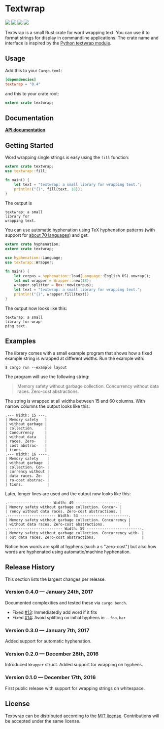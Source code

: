 # Textwrap

[![](https://img.shields.io/crates/v/textwrap.svg)][crates-io]
[![](https://docs.rs/textwrap/badge.svg)][api-docs]
[![](https://travis-ci.org/mgeisler/textwrap.svg?branch=master)][travis-ci]
[![](https://ci.appveyor.com/api/projects/status/yo6iak55nraupjw3/branch/master?svg=true)][appveyor]

Textwrap is a small Rust crate for word wrapping text. You can use it
to format strings for display in commandline applications. The crate
name and interface is inspired by
the [Python textwrap module][py-textwrap].

## Usage

Add this to your `Cargo.toml`:
```toml
[dependencies]
textwrap = "0.4"
```

and this to your crate root:
```rust
extern crate textwrap;
```

## Documentation

**[API documentation][api-docs]**

## Getting Started

Word wrapping single strings is easy using the `fill` function:
```rust
extern crate textwrap;
use textwrap::fill;

fn main() {
    let text = "textwrap: a small library for wrapping text.";
    println!("{}", fill(text, 18));
}
```
The output is
```
textwrap: a small
library for
wrapping text.
```

You can use automatic hyphenation using TeX hyphenation patterns (with
support for [about 70 languages][patterns]) and get:
```rust
extern crate hyphenation;
extern crate textwrap;

use hyphenation::Language;
use textwrap::Wrapper;

fn main() {
    let corpus = hyphenation::load(Language::English_US).unwrap();
    let mut wrapper = Wrapper::new(18);
    wrapper.splitter = Box::new(corpus);
    let text = "textwrap: a small library for wrapping text.";
    println!("{}", wrapper.fill(text))
}
```

The output now looks like this:
```
textwrap: a small
library for wrap-
ping text.
```

## Examples

The library comes with a small example program that shows how a fixed
example string is wrapped at different widths. Run the example with:

```shell
$ cargo run --example layout
```

The program will use the following string:

> Memory safety without garbage collection. Concurrency without data
> races. Zero-cost abstractions.

The string is wrapped at all widths between 15 and 60 columns. With
narrow columns the output looks like this:

```
.--- Width: 15 ---.
| Memory safety   |
| without garbage |
| collection.     |
| Concurrency     |
| without data    |
| races. Zero-    |
| cost abstrac-   |
| tions.          |
.--- Width: 16 ----.
| Memory safety    |
| without garbage  |
| collection. Con- |
| currency without |
| data races. Ze-  |
| ro-cost abstrac- |
| tions.           |
```

Later, longer lines are used and the output now looks like this:

```
.-------------------- Width: 49 --------------------.
| Memory safety without garbage collection. Concur- |
| rency without data races. Zero-cost abstractions. |
.---------------------- Width: 53 ----------------------.
| Memory safety without garbage collection. Concurrency |
| without data races. Zero-cost abstractions.           |
.------------------------- Width: 59 -------------------------.
| Memory safety without garbage collection. Concurrency with- |
| out data races. Zero-cost abstractions.                     |
```

Notice how words are split at hyphens (such a s "zero-cost") but also
how words are hyphenated using automatic/machine hyphenation.

## Release History

This section lists the largest changes per release.

### Version 0.4.0 — January 24th, 2017

Documented complexities and tested these via `cargo bench`.

* Fixed [#13][issue-13]: Immediatedly add word if it fits
* Fixed [#14][issue-14]: Avoid splitting on initial hyphens in `--foo-bar`

### Version 0.3.0 — January 7th, 2017

Added support for automatic hyphenation.

### Version 0.2.0 — December 28th, 2016

Introduced `Wrapper` struct. Added support for wrapping on hyphens.

### Version 0.1.0 — December 17th, 2016

First public release with support for wrapping strings on whitespace.

## License

Textwrap can be distributed according to the [MIT license][mit].
Contributions will be accepted under the same license.

[crates-io]: https://crates.io/crates/textwrap
[travis-ci]: https://travis-ci.org/mgeisler/textwrap
[appveyor]: https://ci.appveyor.com/project/mgeisler/textwrap
[py-textwrap]: https://docs.python.org/library/textwrap
[patterns]: https://github.com/tapeinosyne/hyphenation/tree/master/patterns-tex
[api-docs]: https://docs.rs/textwrap/
[issue-13]: ../../issues/13
[issue-14]: ../../issues/14
[mit]: LICENSE
